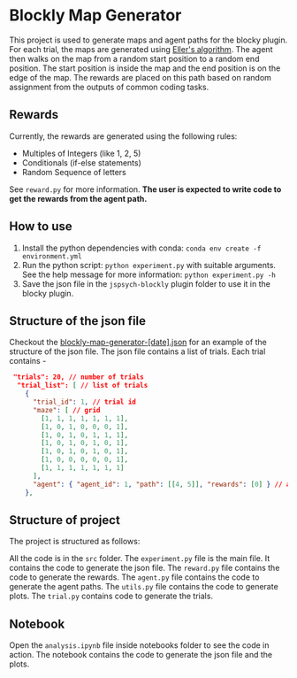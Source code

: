 # Blockly Map Generator

This project is used to generate maps and agent paths for the blocky plugin. For each trial, the maps are generated using [Eller's algorithm](http://www.neocomputer.org/projects/eller.html). The agent then walks on the map from a random start position to a random end position. The start position is inside the map and the end position is on the edge of the map. The rewards are placed on this path based on random assignment from the outputs of common coding tasks.

## Rewards

Currently, the rewards are generated using the following rules:

- Multiples of Integers (like 1, 2, 5)
- Conditionals (if-else statements)
- Random Sequence of letters

See `reward.py` for more information. **The user is expected to write code to get the rewards from the agent path.**

## How to use

1. Install the python dependencies with conda: `conda env create -f environment.yml`
2. Run the python script: `python experiment.py` with suitable arguments. See the help message for more information: `python experiment.py -h`
3. Save the json file in the `jspsych-blockly` plugin folder to use it in the blocky plugin.

## Structure of the json file

Checkout the [blockly-map-generator-[date].json](./blockly-map-generator-2023-01-23.json) for an example of the structure of the json file. The json file contains a list of trials. Each trial contains -

```json
 "trials": 20, // number of trials
  "trial_list": [ // list of trials
    {
      "trial_id": 1, // trial id
      "maze": [ // grid
        [1, 1, 1, 1, 1, 1, 1],
        [1, 0, 1, 0, 0, 0, 1],
        [1, 0, 1, 0, 1, 1, 1],
        [1, 0, 1, 0, 1, 0, 1],
        [1, 0, 1, 0, 1, 0, 1],
        [1, 0, 0, 0, 0, 0, 1],
        [1, 1, 1, 1, 1, 1, 1]
      ],
      "agent": { "agent_id": 1, "path": [[4, 5]], "rewards": [0] } // agent path and rewards
    },
```

## Structure of project

The project is structured as follows:

All the code is in the `src` folder. The `experiment.py` file is the main file. It contains the code to generate the json file. The `reward.py` file contains the code to generate the rewards. The `agent.py` file contains the code to generate the agent paths. The `utils.py` file contains the code to generate plots. The `trial.py` contains code to generate the trials.

## Notebook

Open the `analysis.ipynb` file inside notebooks folder to see the code in action. The notebook contains the code to generate the json file and the plots.
